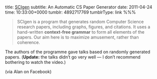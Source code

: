 title: [SCIgen](http://pdos.csail.mit.edu/scigen/)
subtitle: An Automatic CS Paper Generator
date: 2011-04-24
time: 10:33:00+0000
tumblr: 4892717769
tumblrType: link
%%%

> SCIgen is a program that generates random Computer Science research papers, including graphs, figures, and citations. It uses a hand-written **context-free grammar** to form all elements of the papers. Our aim here is to maximize amusement, rather than coherence.

The authors of the programme gave talks based on randomly generated papers. (**Update:** the talks didn’t go very well — I don’t recommend bothering to watch the video.)

(via Alan on Facebook)
